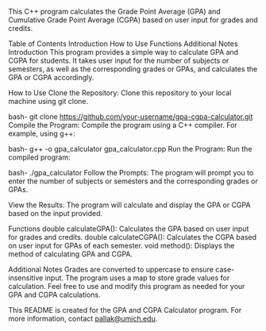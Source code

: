 This C++ program calculates the Grade Point Average (GPA) and Cumulative Grade Point Average (CGPA) based on user input for grades and credits.

Table of Contents
Introduction
How to Use
Functions
Additional Notes
Introduction
This program provides a simple way to calculate GPA and CGPA for students. It takes user input for the number of subjects or semesters, as well as the corresponding grades or GPAs, and calculates the GPA or CGPA accordingly.

How to Use
Clone the Repository: Clone this repository to your local machine using git clone.

bash-
git clone https://github.com/your-username/gpa-cgpa-calculator.git
Compile the Program: Compile the program using a C++ compiler. For example, using g++:

bash-
g++ -o gpa_calculator gpa_calculator.cpp
Run the Program: Run the compiled program:

bash-
./gpa_calculator
Follow the Prompts: The program will prompt you to enter the number of subjects or semesters and the corresponding grades or GPAs.

View the Results: The program will calculate and display the GPA or CGPA based on the input provided.

Functions
double calculateGPA(): Calculates the GPA based on user input for grades and credits.
double calculateCGPA(): Calculates the CGPA based on user input for GPAs of each semester.
void method(): Displays the method of calculating GPA and CGPA.

Additional Notes
Grades are converted to uppercase to ensure case-insensitive input.
The program uses a map to store grade values for calculation.
Feel free to use and modify this program as needed for your GPA and CGPA calculations.

This README is created for the GPA and CGPA Calculator program. For more information, contact pallak@umich.edu.






